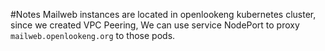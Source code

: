 #Notes
Mailweb instances are located in openlookeng kubernetes cluster, since we
created VPC Peering, We can use service NodePort to proxy `mailweb.openlookeng.org` to
those pods.